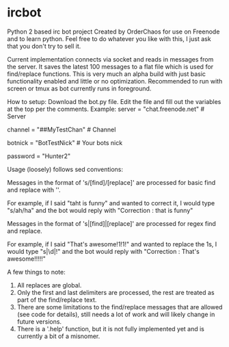 # ircbot
Python 2 based irc bot project
Created by OrderChaos for use on Freenode and to learn python.
Feel free to do whatever you like with this, I just ask that you don't try to sell it.

Current implementation connects via socket and reads in messages from the server. 
It saves the latest 100 messages to a flat file which is used for find/replace functions.
This is very much an alpha build with just basic functionality enabled and little or no optimization.
Recommended to run with screen or tmux as bot currently runs in foreground.

How to setup:
Download the bot.py file.
Edit the file and fill out the variables at the top per the comments.
Example:
  server = "chat.freenode.net" # Server
  
  channel = "##MyTestChan" # Channel
  
  botnick = "BotTestNick" # Your bots nick
  
  password = "Hunter2"
  

Usage (loosely) follows sed conventions:

  Messages in the format of 's/[find]/[replace]' are processed for basic find and replace with ''.
  
  For example, if I said "taht is funny" and wanted to correct it, I would type "s/ah/ha" and the bot would reply with "Correction <OrderChaos>: that is funny"
  
  Messages in the format of 's|[find]|[replace]' are processed for regex find and replace.
  
  For example, if I said "That's awesome!1!1!" and wanted to replace the 1s, I would type "s|\d|!" and the bot would reply with "Correction <OrderChaos>: That's awesome!!!!!"
  

A few things to note:
  1) All replaces are global.
  2) Only the first and last delimiters are processed, the rest are treated as part of the find/replace text.
  3) There are some limitations to the find/replace messages that are allowed (see code for details), still needs a lot of work and will likely change in future versions.
  4) There is a '.help' function, but it is not fully implemented yet and is currently a bit of a misnomer.

